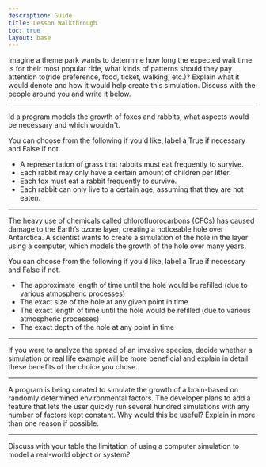 ```yaml
---
description: Guide
title: Lesson Walkthrough
toc: true 
layout: base
---
```


Imagine a theme park wants to determine how long the expected wait time is for their most popular ride, what kinds of patterns should they pay attention to(ride preference, food, ticket, walking, etc.)? Explain what it would denote and how it would help create this simulation. Discuss with the people around you and write it below.

---

Id a program models the growth of foxes and rabbits, what aspects would be necessary and which wouldn't.

You can choose from the following if you'd like, label a True if necessary and False if not.

- A representation of grass that rabbits must eat frequently to survive.
- Each rabbit may only have a certain amount of children per litter.
- Each fox must eat a rabbit frequently to survive.
- Each rabbit can only live to a certain age, assuming that they are not eaten.

---

The heavy use of chemicals called chlorofluorocarbons (CFCs) has caused damage to the Earth’s ozone layer, creating a noticeable hole over Antarctica. A scientist wants to create a simulation of the hole in the layer using a computer, which models the growth of the hole over many years. 

You can choose from the following if you'd like, label a True if necessary and False if not.

- The approximate length of time until the hole would be refilled (due to various atmospheric processes)
- The exact size of the hole at any given point in time
- The exact length of time until the hole would be refilled (due to various atmospheric processes)
- The exact depth of the hole at any point in time

---

If you were to analyze the spread of an invasive species, decide whether a simulation or real life example will be more beneficial and explain in detail these benefits of the choice you chose.

---

A program is being created to simulate the growth of a brain-based on randomly determined environmental factors. The developer plans to add a feature that lets the user quickly run several hundred simulations with any number of factors kept constant. Why would this be useful? Explain in more than one reason if possible.

---

Discuss with your table the limitation of using a computer simulation to model a real-world object or system?